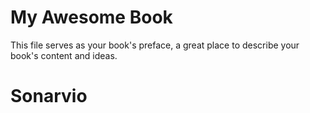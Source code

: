 # My Awesome Book

This file serves as your book's preface, a great place to describe your book's content and ideas.



# Sonarvio




